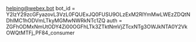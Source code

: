 helping@webex.bot
bot_id = Y2lzY29zcGFyazovL3VzL0FQUExJQ0FUSU9OLzExM2RlYmMwLWEzZDQtNDhlMC1hODVmLTkyMGMwNWRkNTc1ZQ
auth = ZGFhODMxNmUtODY4Zi00OGFhLTk3ZTktNmVjZTcxNTg3OWJkNTA0Y2VkOWQtMTFj_PF84_consumer
